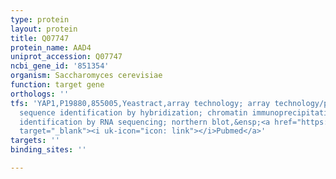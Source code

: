 ```yaml
---
type: protein
layout: protein
title: Q07747
protein_name: AAD4
uniprot_accession: Q07747
ncbi_gene_id: '851354'
organism: Saccharomyces cerevisiae
function: target gene
orthologs: ''
tfs: 'YAP1,P19880,855005,Yeastract,array technology; array technology/partial DNA
  sequence identification by hybridization; chromatin immunoprecipitation array; full
  identification by RNA sequencing; northern blot,&ensp;<a href="https://www.ncbi.nlm.nih.gov/pubmed/?term=26389527%5Buid%5D+OR+17327492%5Buid%5D+OR+18627600%5Buid%5D+OR+18287073%5Buid%5D+OR+24170807%5Buid%5D+OR+10581269%5Buid%5D+OR+19503593%5Buid%5D+OR+15575969%5Buid%5D+OR+30025855%5Buid%5D"
  target="_blank"><i uk-icon="icon: link"></i>Pubmed</a>'
targets: ''
binding_sites: ''

---
```

